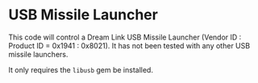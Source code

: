 # USB Missile Launcher

This code will control a Dream Link USB Missile Launcher (Vendor ID : Product ID = 0x1941 : 0x8021).  It has not been tested with any other USB missile launchers.

It only requires the `libusb` gem be installed.
